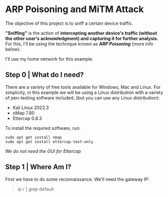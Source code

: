 # ARP Poisoning and MiTM Attack
The objective of this project is to sniff a certain device traffic. 

**"Sniffing"** is the action of **intercepting another device's traffic (without the other user's acknowledgment) and capturing it for further analysis.** For this, I'll be using the technique known as ***ARP Poisoning*** (more info below). 

I'll use my home network for this example.  

## Step 0 | What do I need?
There are a variety of free tools available for Windows, Mac and Linux. For simplicity, in this example we will be using a Linux distribution with a variety of pen-testing software included, (but you can use any Linux distribution): 

 - Kali Linux 2022.3 
 - nMap 7.80
 - Ettercap 0.8.3

To install the required software, run:

    sudo apt get install nmap
    sudo apt get install ettercap-text-only
*We do not need the GUI for Ettercap*



## Step 1 | Where Am I?
First we have to do some reconnaissance. We'll need the gateway IP:  
> ip r | grep default
[](https://raw.githubusercontent.com/andremarqueda1/ARP_Poisoning/main/images/1%20-%20gateway.jpg)
